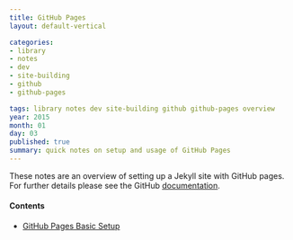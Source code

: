 ```yaml
---
title: GitHub Pages
layout: default-vertical

categories:
- library
- notes
- dev
- site-building
- github
- github-pages

tags: library notes dev site-building github github-pages overview
year: 2015
month: 01
day: 03
published: true
summary: quick notes on setup and usage of GitHub Pages
---
```


These notes are an overview of setting up a Jekyll site with GitHub pages. For further details please see the GitHub [documentation](https://pages.github.com/).

#### Contents
* [GitHub Pages Basic Setup](/library/notes/github-pages/)
